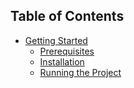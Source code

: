 ## Table of Contents 
- [Getting Started](#getting-started)
    - [Prerequisites](#prerequisites)
    - [Installation](#installation)
    - [Running the Project](#running-the-project)